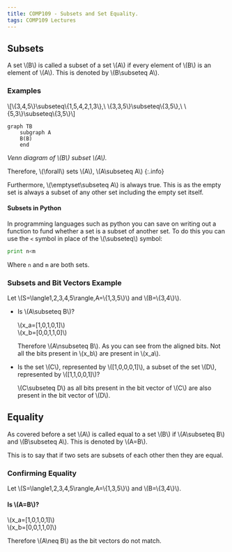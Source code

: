 ```yaml
---
title: COMP109 - Subsets and Set Equality.
tags: COMP109 Lectures
---
```

## Subsets
A set &#92;(B&#92;) is called a subset of a set &#92;(A&#92;) if every element of &#92;(B&#92;) is an element of &#92;(A&#92;). This is denoted by &#92;(B\subseteq A&#92;).

### Examples
&#92;[&#92;{3,4,5&#92;}\subseteq&#92;{1,5,4,2,1,3&#92;},\ &#92;{3,3,5&#92;}\subseteq&#92;{3,5&#92;},\ &#92;{5,3&#92;}\subseteq&#92;{3,5&#92;}&#92;]


```mermaid
graph TB
    subgraph A
    B(B)
    end
```
*Venn diagram of &#92;(B&#92;) subset &#92;(A&#92;).*

Therefore, &#92;(\forall&#92;) sets &#92;(A&#92;), &#92;(A\subseteq A&#92;)
{:.info}

Furthermore, &#92;(\emptyset\subseteq A&#92;) is always true. This is as the empty set is always a subset of any other set including the empty set itself.

#### Subsets in Python
In programming languages such as python you can save on writing out a function to fund whether a set is a subset of another set. To do this you can use the `<` symbol in place of the &#92;(\subseteq&#92;) symbol:

```python
print n<m
```

Where `n` and `m` are both sets.

### Subsets and Bit Vectors Example
Let &#92;(S=\langle1,2,3,4,5\rangle,A=&#92;{1,3,5&#92;}&#92;) and &#92;(B=&#92;{3,4&#92;}&#92;).

* Is &#92;(A\subseteq B&#92;)?

	&#92;(x_a=[1,0,1,0,1]&#92;)  
	&#92;(x_b=[0,0,1,1,0]&#92;)
	
	Therefore &#92;(A\nsubseteq B&#92;). As you can see from the aligned bits. Not all the bits present in &#92;(x_b&#92;) are present in &#92;(x_a&#92;).

* Is the set &#92;(C&#92;), represented by &#92;([1,0,0,0,1]&#92;), a subset  of the set &#92;(D&#92;), represented by &#92;([1,1,0,0,1]&#92;)?
	
	&#92;(C\subseteq D&#92;) as all bits present in the bit vector of &#92;(C&#92;) are also present in the bit vector of &#92;(D&#92;).
	
## Equality
As covered before a set &#92;(A&#92;) is called equal to a set &#92;(B&#92;) if &#92;(A\subseteq B&#92;) and &#92;(B\subseteq A&#92;). This is denoted by &#92;(A=B&#92;).

This is to say that if two sets are subsets of each other then they are equal.

### Confirming Equality
Let &#92;(S=\langle1,2,3,4,5\rangle,A=&#92;{1,3,5&#92;}&#92;) and &#92;(B=&#92;{3,4&#92;}&#92;).

#### Is &#92;(A=B&#92;)?
&#92;(x_a=[1,0,1,0,1]&#92;)  
&#92;(x_b=[0,0,1,1,0]&#92;)

Therefore &#92;(A\neq B&#92;) as the bit vectors do not match.
